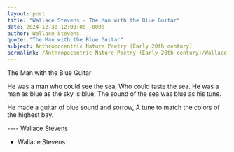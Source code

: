 ```yaml
---
layout: post
title: "Wallace Stevens - The Man with the Blue Guitar"
date: 2024-12-30 12:00:00 -0000
author: Wallace Stevens
quote: "The Man with the Blue Guitar"
subject: Anthropocentric Nature Poetry (Early 20th century)
permalink: /Anthropocentric Nature Poetry (Early 20th century)/Wallace Stevens/Wallace Stevens - The Man with the Blue Guitar
---
```


The Man with the Blue Guitar

He was a man who could see the sea,
Who could taste the sea.
He was a man as blue as the sky is blue,
The sound of the sea was blue as his tune.

He made a guitar of blue sound and sorrow,
A tune to match the colors of the highest bay.

---- Wallace Stevens

- Wallace Stevens
